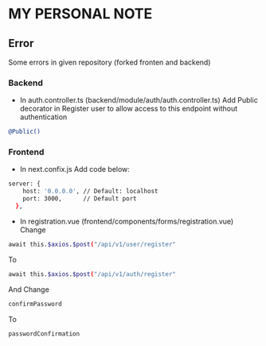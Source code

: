 # MY PERSONAL NOTE

## Error
Some errors in given repository (forked fronten and backend)
### Backend
- In auth.controller.ts (backend/module/auth/auth.controller.ts)
Add Public decorator in Register user to allow access to this endpoint without authentication
```sh
@Public()
```
### Frontend
- In next.confix.js
Add code below:
```sh
server: {
    host: '0.0.0.0', // Default: localhost
    port: 3000,      // Default port
  },
```
- In registration.vue (frontend/components/forms/registration.vue)
Change
```sh
await this.$axios.$post("/api/v1/user/register"
```
To
```sh
await this.$axios.$post("/api/v1/auth/register"
```
And
Change
```sh
confirmPassword
```
To
```sh
passwordConfirmation
```